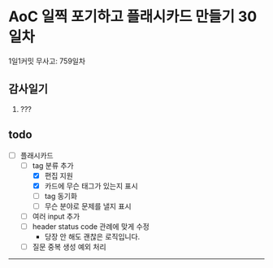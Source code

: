 # AoC 일찍 포기하고 플래시카드 만들기 30일차

1일1커밋 무사고: 759일차

## 감사일기

1. ???

## todo

- [ ] 플래시카드
  - [ ] tag 분류 추가
    - [x] 편집 지원
    - [x] 카드에 무슨 태그가 있는지 표시
    - [ ] tag 동기화
    - [ ] 무슨 분야로 문제를 낼지 표시
  - [ ] 여러 input 추가 
  - [ ] header status code 관례에 맞게 수정
    - 당장 안 해도 괜찮은 로직입니다.
  - [ ] 질문 중복 생성 예외 처리

---


